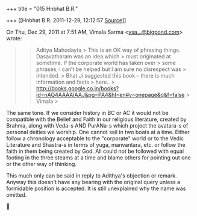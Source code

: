 +++
title = "015 Hnbhat B.R."

+++
[[Hnbhat B.R.	2011-12-29, 12:12:57 [Source](https://groups.google.com/g/samskrita/c/LK1DSKjM9Zs)]]



On Thu, Dec 29, 2011 at 7:51 AM, Vimala Sarma \<[vsa...@bigpond.com]()\> wrote:  

> 
> > 
> > Aditya Mahodayta >
> This is an OK way of phrasing things. Dasavatharam was an idea which > must originated at sometime. If the corporate world has taken over > some phrases, i can’t be helped but I am sure no disrespect was > intended. >
> Bhat Ji suggested this book – there is much information and facts > here.. >
> <http://books.google.co.in/books?id=nAQ4AAAAIAAJ&pg=PA4&hl=en#v=onepage&q&f=false> >
> Vimala >
>   
> > 
> > 

  

  

The same tone. If we consider history in BC or AC it would not be compatible with the Belief and Faith in our religious literature, created by Brahma, along with Veda-s AND PurANa-s which project the avatara-s of personal deities we worship. One cannot sail in two boats at a time. Either follow a chronology acceptable to the "corporate" world or to the Vedic Literature and Shastra-s in terms of yuga, manvantara, etc. or follow the faith in them being created by God. All could not be followed with equal footing in the three steams at a time and blame others for pointing out one or the other way of thinking.

  

This much only can be said in reply to Adithya's objection or remark. Anyway this doesn't have any bearing with the original query unless a formidable position is accepted. It is still unexplained why the name was omitted.



